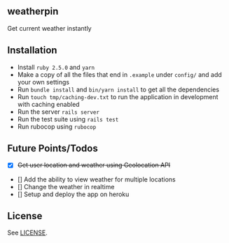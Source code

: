 weatherpin
---

Get current weather instantly

## Installation

- Install `ruby 2.5.0` and `yarn`
- Make a copy of all the files that end in `.example` under `config/` and add your own settings
- Run `bundle install` and `bin/yarn install` to get all the dependencies
- Run `touch tmp/caching-dev.txt` to run the application in development with caching enabled
- Run the server `rails server`
- Run the test suite using `rails test`
- Run rubocop using `rubocop`


## Future Points/Todos
- [X] ~~Get user location and weather using Geolocation API~~
- [] Add the ability to view weather for multiple locations
- [] Change the weather in realtime
- [] Setup and deploy the app on heroku

## License
See [LICENSE](https://github.com/aonemd/weatherpin/blob/master/LICENSE).
